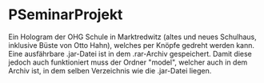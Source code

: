 # PSeminarProjekt
Ein Hologram der OHG Schule in Marktredwitz (altes und neues Schulhaus, inklusive Büste von Otto Hahn), welches per Knöpfe gedreht werden kann. Eine ausfährbare .jar-Datei ist in dem .rar-Archiv gespeichert. Damit diese jedoch auch funktioniert muss der Ordner "model", welcher auch in dem Archiv ist, in dem selben Verzeichnis wie die .jar-Datei liegen.

